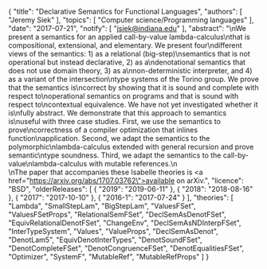 {
    "title": "Declarative Semantics for Functional Languages",
    "authors": [
        "Jeremy Siek"
    ],
    "topics": [
        "Computer science/Programming languages"
    ],
    "date": "2017-07-21",
    "notify": [
        "jsiek@indiana.edu"
    ],
    "abstract": "\nWe present a semantics for an applied call-by-value lambda-calculus\nthat is compositional, extensional, and elementary. We present four\ndifferent views of the semantics: 1) as a relational (big-step)\nsemantics that is not operational but instead declarative, 2) as a\ndenotational semantics that does not use domain theory, 3) as a\nnon-deterministic interpreter, and 4) as a variant of the intersection\ntype systems of the Torino group.  We prove that the semantics is\ncorrect by showing that it is sound and complete with respect to\noperational semantics on programs and that is sound with respect to\ncontextual equivalence. We have not yet investigated whether it is\nfully abstract. We demonstrate that this approach to semantics is\nuseful with three case studies. First, we use the semantics to prove\ncorrectness of a compiler optimization that inlines function\napplication. Second, we adapt the semantics to the polymorphic\nlambda-calculus extended with general recursion and prove semantic\ntype soundness.  Third, we adapt the semantics to the call-by-value\nlambda-calculus with mutable references.\n<br>\nThe paper that accompanies these Isabelle theories is <a href=\"https://arxiv.org/abs/1707.03762\">available on arXiv</a>.",
    "licence": "BSD",
    "olderReleases": [
        {
            "2019": "2019-06-11"
        },
        {
            "2018": "2018-08-16"
        },
        {
            "2017": "2017-10-10"
        },
        {
            "2016-1": "2017-07-24"
        }
    ],
    "theories": [
        "Lambda",
        "SmallStepLam",
        "BigStepLam",
        "ValuesFSet",
        "ValuesFSetProps",
        "RelationalSemFSet",
        "DeclSemAsDenotFSet",
        "EquivRelationalDenotFSet",
        "ChangeEnv",
        "DeclSemAsNDInterpFSet",
        "InterTypeSystem",
        "Values",
        "ValueProps",
        "DeclSemAsDenot",
        "DenotLam5",
        "EquivDenotInterTypes",
        "DenotSoundFSet",
        "DenotCompleteFSet",
        "DenotCongruenceFSet",
        "DenotEqualitiesFSet",
        "Optimizer",
        "SystemF",
        "MutableRef",
        "MutableRefProps"
    ]
}